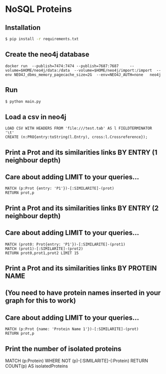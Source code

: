# NoSQL Proteins

## Installation

```bash
$ pip install -r requirements.txt
```

## Create the neo4j database
```shell
docker run 	--publish=7474:7474 --publish=7687:7687 	--volume=$HOME/neo4j/data:/data  --volume=$HOME/neo4j/import:/import  --env NEO4J_dbms_memory_pagecache_size=2G  --env=NEO4J_AUTH=none   neo4j
```

## Run

```bash
$ python main.py
```

## Load a csv in neo4j 


```neo4j
LOAD CSV WITH HEADERS FROM 'file:///test.tab' AS l FIELDTERMINATOR '\t'
CREATE (n:PRO{entry:toString(l.Entry), cross:l.Crossreference});
```

## Print a Prot and its similarities links BY ENTRY (1 neighbour depth)
## Care about adding LIMIT to your queries...

```neo4j
MATCH (p:Prot {entry: 'P1'})-[:SIMILARITE]-(prot)
RETURN prot,p
```

## Print a Prot and its similarities links BY ENTRY (2 neighbour depth)
## Care about adding LIMIT to your queries...

```neo4j
MATCH (prot0: Prot{entry: 'P1'})-[:SIMILARITE]-(prot1)
MATCH (prot1)-[:SIMILARITE]-(prot2)
RETURN prot0,prot1,prot2 LIMIT 15

```

## Print a Prot and its similarities links BY PROTEIN NAME
## (You need to have protein names inserted in your graph for this to work)
## Care about adding LIMIT to your queries...

```neo4j
MATCH (p:Prot {name: 'Protein Name 1'})-[:SIMILARITE]-(prot)
RETURN prot,p
```

## Print the number of isolated proteins

MATCH (p:Protein)
WHERE NOT (p)-[:SIMILARITE]-(:Protein)
RETURN COUNT(p) AS isolatedProteins
